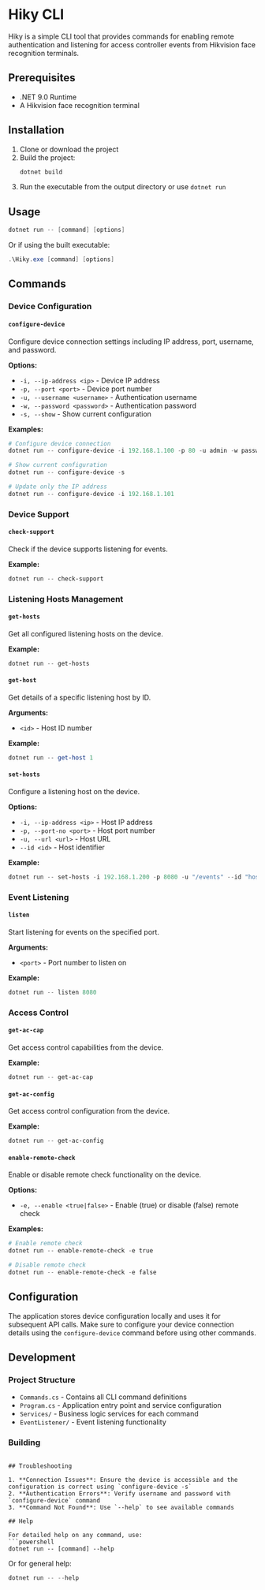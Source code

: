 # Hiky CLI

Hiky is a simple CLI tool that provides commands for enabling remote authentication and listening for access controller events from Hikvision face recognition terminals.

## Prerequisites

- .NET 9.0 Runtime
- A Hikvision face recognition terminal

## Installation

1. Clone or download the project
2. Build the project:
   ```powershell
   dotnet build
   ```
3. Run the executable from the output directory or use `dotnet run`

## Usage

```powershell
dotnet run -- [command] [options]
```

Or if using the built executable:
```powershell
.\Hiky.exe [command] [options]
```

## Commands

### Device Configuration

#### `configure-device`
Configure device connection settings including IP address, port, username, and password.

**Options:**
- `-i, --ip-address <ip>` - Device IP address
- `-p, --port <port>` - Device port number
- `-u, --username <username>` - Authentication username
- `-w, --password <password>` - Authentication password
- `-s, --show` - Show current configuration

**Examples:**
```powershell
# Configure device connection
dotnet run -- configure-device -i 192.168.1.100 -p 80 -u admin -w password123

# Show current configuration
dotnet run -- configure-device -s

# Update only the IP address
dotnet run -- configure-device -i 192.168.1.101
```

### Device Support

#### `check-support`
Check if the device supports listening for events.

**Example:**
```powershell
dotnet run -- check-support
```

### Listening Hosts Management

#### `get-hosts`
Get all configured listening hosts on the device.

**Example:**
```powershell
dotnet run -- get-hosts
```

#### `get-host`
Get details of a specific listening host by ID.

**Arguments:**
- `<id>` - Host ID number

**Example:**
```powershell
dotnet run -- get-host 1
```

#### `set-hosts`
Configure a listening host on the device.

**Options:**
- `-i, --ip-address <ip>` - Host IP address
- `-p, --port-no <port>` - Host port number
- `-u, --url <url>` - Host URL
- `--id <id>` - Host identifier

**Example:**
```powershell
dotnet run -- set-hosts -i 192.168.1.200 -p 8080 -u "/events" --id "host1"
```

### Event Listening

#### `listen`
Start listening for events on the specified port.

**Arguments:**
- `<port>` - Port number to listen on

**Example:**
```powershell
dotnet run -- listen 8080
```

### Access Control

#### `get-ac-cap`
Get access control capabilities from the device.

**Example:**
```powershell
dotnet run -- get-ac-cap
```

#### `get-ac-config`
Get access control configuration from the device.

**Example:**
```powershell
dotnet run -- get-ac-config
```

#### `enable-remote-check`
Enable or disable remote check functionality on the device.

**Options:**
- `-e, --enable <true|false>` - Enable (true) or disable (false) remote check

**Examples:**
```powershell
# Enable remote check
dotnet run -- enable-remote-check -e true

# Disable remote check
dotnet run -- enable-remote-check -e false
```

## Configuration

The application stores device configuration locally and uses it for subsequent API calls. Make sure to configure your device connection details using the `configure-device` command before using other commands.

## Development

### Project Structure
- `Commands.cs` - Contains all CLI command definitions
- `Program.cs` - Application entry point and service configuration
- `Services/` - Business logic services for each command
- `EventListener/` - Event listening functionality

### Building
```pos

## Troubleshooting

1. **Connection Issues**: Ensure the device is accessible and the configuration is correct using `configure-device -s`
2. **Authentication Errors**: Verify username and password with `configure-device` command
3. **Command Not Found**: Use `--help` to see available commands

## Help

For detailed help on any command, use:
```powershell
dotnet run -- [command] --help
```

Or for general help:
```powershell
dotnet run -- --help
```
